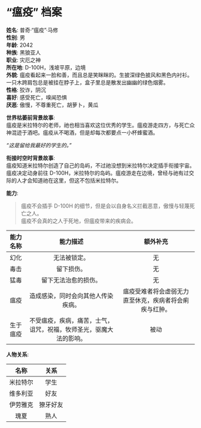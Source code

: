 # “瘟疫” 档案

**姓名**: 普奇·“瘟疫”·马修  
**性别**: 男  
**年龄**: 2042  
**种族**: 黑狼亚人  
**职业**: 灾厄之神  
**所在地**: D-100H，浅坡平原，边境  
**外貌**: 瘟疫看起来一脸和善，而且总是笑眯眯的。生披深绿色披风和黑色内衬衫。一只木跨肩包总是被挂在脖子上，盒子里总是散发出幽幽的绿色烟雾。  
**性格**: 狡诈，阴沉  
**喜好**: 感受死亡，嗅闻恐惧  
**厌恶**: 傲慢，不尊重死亡，胡萝卜，黄瓜  

**世界枯萎前背景故事**:  
瘟疫是米拉特尔的老师，祂也相当喜欢这位优秀的学生。瘟疫游走四方，与死亡众神混迹于酒吧。瘟疫从不喝酒，但是却每次都要点一小杯蜂蜜酒。  

*“这是留给我最好的学生的。”*

**衔接时空时背景故事**:  
瘟疫知道米拉特尔创造了自己的岛屿，不过祂没想到米拉特尔决定插手衔接宇宙。瘟疫决定动身前往 D-100H，米拉特尔的岛屿。瘟疫游走在边境，曾经与祂有过交际的人才会知道祂在这里，但这不包括米拉特尔。


**能力**:

> 瘟疫不会插手 D-100H 的细节，但是会以自身名义拦截恶意，傲慢与轻蔑死亡之人。  
> 瘟疫不会真的之人于死地，但瘟疫带来的疾病会。

| 能力名称 |                              能力描述                              |                        额外补充                        |
| :------: | :----------------------------------------------------------------: | :----------------------------------------------------: |
|   幻化   |                            无法被锁定。                            |                           无                           |
|   毒击   |                             留下损伤。                             |                           无                           |
|   猛毒   |                        留下无法治愈的损伤。                        |                           无                           |
|   瘟疫   |                 造成感染，同时会向其他人传染疾病。                 | 瘟疫受难者将会虚弱无力直至休克，疾病者将会痢疾与红肿。 |
| 生于瘟疫 | 不受瘟疫，疾病，痛苦，士气，诅咒，祝福，牧师圣光，驱魔大法的影响。 |                          被动                          |

**人物关系**:

|   名称   |   关系   |
| :------: | :------: |
| 米拉特尔 |   学生   |
| 维多利亚 |   好友   |
| 伊劳雅克 | 獠牙好友 |
|   瑰夏   |   熟人   |


